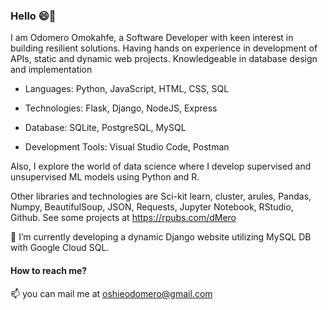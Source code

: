 ### Hello 😄👋

I am Odomero Omokahfe, a Software Developer with keen interest in building resilient solutions.
Having hands on experience in development of APIs, static and dynamic web projects. 
Knowledgeable in database design and implementation


* Languages: Python, JavaScript, HTML, CSS, SQL

* Technologies: Flask, Django, NodeJS, Express

* Database: SQLite, PostgreSQL, MySQL

* Development Tools: Visual Studio Code, Postman

Also, I explore the world of data science where I develop supervised and unsupervised ML models using Python and R. 

Other libraries and technologies are Sci-kit learn,  cluster, arules, Pandas, Numpy, BeautifulSoup, JSON, Requests, Jupyter Notebook, RStudio, Github. See some projects at https://rpubs.com/dMero 

🔭 I’m currently developing a dynamic Django website utilizing MySQL DB with Google Cloud SQL.

#### How to reach me?
📫 you can mail me at oshieodomero@gmail.com


<!--
**Odomero/Odomero** is a ✨ _special_ ✨ repository because its `README.md` (this file) appears on your GitHub profile.

Here are some ideas to get you started:

- 🔭 I’m currently working on ...
- 🌱 I’m currently learning ...
- 👯 I’m looking to collaborate on ...
- 🤔 I’m looking for help with ...
- 💬 Ask me about ...
- 📫 How to reach me: ...
- 😄 Pronouns: ...
- ⚡ Fun fact: ...
-->

